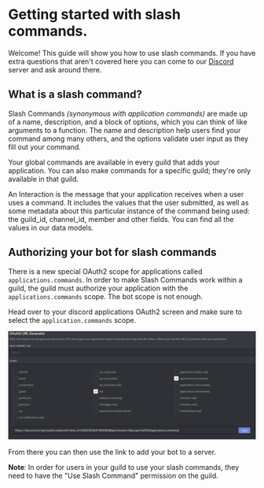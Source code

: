 # Getting started with slash commands.

Welcome! This guide will show you how to use slash commands. If you have extra questions that aren't covered here you can come to our [Discord](https://discord.com/invite/dvSfUTet3K) server and ask around there.

## What is a slash command?

Slash Commands _(synonymous with application commands)_ are made up of a name, description, and a block of options, which you can think of like arguments to a function. The name and description help users find your command among many others, and the options validate user input as they fill out your command.

Your global commands are available in every guild that adds your application. You can also make commands for a specific guild; they're only available in that guild.

An Interaction is the message that your application receives when a user uses a command. It includes the values that the user submitted, as well as some metadata about this particular instance of the command being used: the guild_id, channel_id, member and other fields. You can find all the values in our data models.

## Authorizing your bot for slash commands

There is a new special OAuth2 scope for applications called `applications.commands`. In order to make Slash Commands work within a guild, the guild must authorize your application with the `applications.commands` scope. The bot scope is not enough.

Head over to your discord applications OAuth2 screen and make sure to select the `application.commands` scope.

![OAuth2 scoping](images/oauth.png)

From there you can then use the link to add your bot to a server.

**Note**: In order for users in your guild to use your slash commands, they need to have the "Use Slash Command" permission on the guild.
